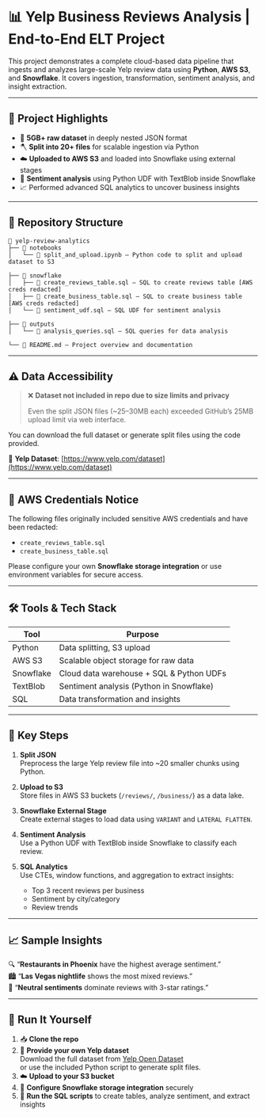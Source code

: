 # 📊 Yelp Business Reviews Analysis | End‑to‑End ELT Project

This project demonstrates a complete cloud-based data pipeline that ingests and analyzes large-scale Yelp review data using **Python**, **AWS S3**, and **Snowflake**. It covers ingestion, transformation, sentiment analysis, and insight extraction.

---

## 🚀 Project Highlights

- 📂 **5GB+ raw dataset** in deeply nested JSON format
- 🪓 **Split into 20+ files** for scalable ingestion via Python
- ☁️ **Uploaded to AWS S3** and loaded into Snowflake using external stages
- 🧠 **Sentiment analysis** using Python UDF with TextBlob inside Snowflake
- 📈 Performed advanced SQL analytics to uncover business insights

---

## 📁 Repository Structure

```
📁 yelp-review-analytics
├── 📁 notebooks
│   └── 📄 split_and_upload.ipynb – Python code to split and upload dataset to S3

├── 📁 snowflake
│   ├── 📄 create_reviews_table.sql – SQL to create reviews table [AWS creds redacted]
│   ├── 📄 create_business_table.sql – SQL to create business table [AWS creds redacted]
│   └── 📄 sentiment_udf.sql – SQL UDF for sentiment analysis

├── 📁 outputs
│   └── 📄 analysis_queries.sql – SQL queries for data analysis

└── 📄 README.md – Project overview and documentation
```
---

## ⚠️ Data Accessibility

> ❌ **Dataset not included in repo due to size limits and privacy**
>
> Even the split JSON files (~25–30MB each) exceeded GitHub’s 25MB upload limit via web interface.

You can download the full dataset or generate split files using the code provided.

🔗 **Yelp Dataset**: [https://www.yelp.com/dataset](https://www.yelp.com/dataset)

---

## 🔐 AWS Credentials Notice

The following files originally included sensitive AWS credentials and have been redacted:
- `create_reviews_table.sql`
- `create_business_table.sql`

Please configure your own **Snowflake storage integration** or use environment variables for secure access.

---

## 🛠️ Tools & Tech Stack

| Tool          | Purpose                                 |
|---------------|------------------------------------------|
| Python        | Data splitting, S3 upload                |
| AWS S3        | Scalable object storage for raw data     |
| Snowflake     | Cloud data warehouse + SQL & Python UDFs |
| TextBlob      | Sentiment analysis (Python in Snowflake) |
| SQL           | Data transformation and insights         |

---

## 🧠 Key Steps

1. **Split JSON**  
   Preprocess the large Yelp review file into ~20 smaller chunks using Python.

2. **Upload to S3**  
   Store files in AWS S3 buckets (`/reviews/`, `/business/`) as a data lake.

3. **Snowflake External Stage**  
   Create external stages to load data using `VARIANT` and `LATERAL FLATTEN`.

4. **Sentiment Analysis**  
   Use a Python UDF with TextBlob inside Snowflake to classify each review.

5. **SQL Analytics**  
   Use CTEs, window functions, and aggregation to extract insights:
   - Top 3 recent reviews per business
   - Sentiment by city/category
   - Review trends

---

## 📈 Sample Insights

🔍 “**Restaurants in Phoenix** have the highest average sentiment.”  
🏙️ “**Las Vegas nightlife** shows the most mixed reviews.”  
💬 “**Neutral sentiments** dominate reviews with 3-star ratings.”

---

## 🧪 Run It Yourself

1. 📥 **Clone the repo**
2. 📂 **Provide your own Yelp dataset**  
   Download the full dataset from [Yelp Open Dataset](https://www.yelp.com/dataset)  
   or use the included Python script to generate split files.
3. ☁️ **Upload to your S3 bucket**
4. 🧊 **Configure Snowflake storage integration** securely
5. 🧠 **Run the SQL scripts** to create tables, analyze sentiment, and extract insights

